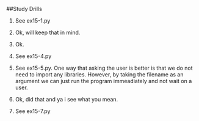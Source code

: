 ##Study Drills

1. See ex15-1.py

2. Ok, will keep that in mind.

3. Ok.

4. See ex15-4.py

5. See ex15-5.py. One way that asking the user is better is that we do not need to import any libraries. However, by taking the filename as an argument we can just run the program immeadiately and not wait on a user.

6. Ok, did that and ya i see what you mean.

7. See ex15-7.py
